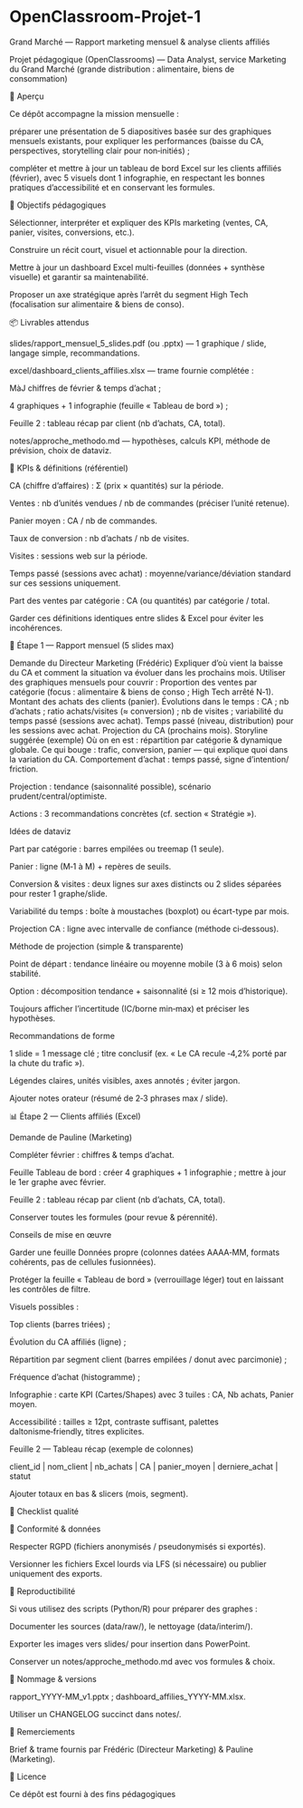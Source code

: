 # OpenClassroom-Projet-1
Grand Marché — Rapport marketing mensuel & analyse clients affiliés

Projet pédagogique (OpenClassrooms) — Data Analyst, service Marketing du Grand Marché (grande distribution : alimentaire, biens de consommation)

🧭 Aperçu

Ce dépôt accompagne la mission mensuelle :

préparer une présentation de 5 diapositives basée sur des graphiques mensuels existants, pour expliquer les performances (baisse du CA, perspectives, storytelling clair pour non‑initiés) ;

compléter et mettre à jour un tableau de bord Excel sur les clients affiliés (février), avec 5 visuels dont 1 infographie, en respectant les bonnes pratiques d’accessibilité et en conservant les formules.

🎯 Objectifs pédagogiques

Sélectionner, interpréter et expliquer des KPIs marketing (ventes, CA, panier, visites, conversions, etc.).

Construire un récit court, visuel et actionnable pour la direction.

Mettre à jour un dashboard Excel multi-feuilles (données + synthèse visuelle) et garantir sa maintenabilité.

Proposer un axe stratégique après l’arrêt du segment High Tech (focalisation sur alimentaire & biens de conso).

📦 Livrables attendus

slides/rapport_mensuel_5_slides.pdf (ou .pptx) — 1 graphique / slide, langage simple, recommandations.

excel/dashboard_clients_affilies.xlsx — trame fournie complétée :

MàJ chiffres de février & temps d’achat ;

4 graphiques + 1 infographie (feuille « Tableau de bord ») ;

Feuille 2 : tableau récap par client (nb d’achats, CA, total).

notes/approche_methodo.md — hypothèses, calculs KPI, méthode de prévision, choix de dataviz.

🔢 KPIs & définitions (référentiel)

CA (chiffre d’affaires) : Σ (prix × quantités) sur la période.

Ventes : nb d’unités vendues / nb de commandes (préciser l’unité retenue).

Panier moyen : CA / nb de commandes.

Taux de conversion : nb d’achats / nb de visites.

Visites : sessions web sur la période.

Temps passé (sessions avec achat) : moyenne/variance/déviation standard sur ces sessions uniquement.

Part des ventes par catégorie : CA (ou quantités) par catégorie / total.

Garder ces définitions identiques entre slides & Excel pour éviter les incohérences.

🧩 Étape 1 — Rapport mensuel (5 slides max)

Demande du Directeur Marketing (Frédéric)
Expliquer d’où vient la baisse du CA et comment la situation va évoluer dans les prochains mois.
Utiliser des graphiques mensuels pour couvrir :
Proportion des ventes par catégorie (focus : alimentaire & biens de conso ; High Tech arrêté N‑1).
Montant des achats des clients (panier).
Évolutions dans le temps : CA ; nb d’achats ; ratio achats/visites (≈ conversion) ; nb de visites ; variabilité du temps passé (sessions avec achat).
Temps passé (niveau, distribution) pour les sessions avec achat.
Projection du CA (prochains mois).
Storyline suggérée (exemple)
Où on en est : répartition par catégorie & dynamique globale.
Ce qui bouge : trafic, conversion, panier — qui explique quoi dans la variation du CA.
Comportement d’achat : temps passé, signe d’intention/ friction.

Projection : tendance (saisonnalité possible), scénario prudent/central/optimiste.

Actions : 3 recommandations concrètes (cf. section « Stratégie »).

Idées de dataviz

Part par catégorie : barres empilées ou treemap (1 seule).

Panier : ligne (M‑1 à M) + repères de seuils.

Conversion & visites : deux lignes sur axes distincts ou 2 slides séparées pour rester 1 graphe/slide.

Variabilité du temps : boîte à moustaches (boxplot) ou écart-type par mois.

Projection CA : ligne avec intervalle de confiance (méthode ci‑dessous).

Méthode de projection (simple & transparente)

Point de départ : tendance linéaire ou moyenne mobile (3 à 6 mois) selon stabilité.

Option : décomposition tendance + saisonnalité (si ≥ 12 mois d’historique).

Toujours afficher l’incertitude (IC/borne min‑max) et préciser les hypothèses.

Recommandations de forme

1 slide = 1 message clé ; titre conclusif (ex. « Le CA recule ‑4,2% porté par la chute du trafic »).

Légendes claires, unités visibles, axes annotés ; éviter jargon.

Ajouter notes orateur (résumé de 2‑3 phrases max / slide).

📊 Étape 2 — Clients affiliés (Excel)

Demande de Pauline (Marketing)

Compléter février : chiffres & temps d’achat.

Feuille Tableau de bord : créer 4 graphiques + 1 infographie ; mettre à jour le 1er graphe avec février.

Feuille 2 : tableau récap par client (nb d’achats, CA, total).

Conserver toutes les formules (pour revue & pérennité).

Conseils de mise en œuvre

Garder une feuille Données propre (colonnes datées AAAA‑MM, formats cohérents, pas de cellules fusionnées).

Protéger la feuille « Tableau de bord » (verrouillage léger) tout en laissant les contrôles de filtre.

Visuels possibles :

Top clients (barres triées) ;

Évolution du CA affiliés (ligne) ;

Répartition par segment client (barres empilées / donut avec parcimonie) ;

Fréquence d’achat (histogramme) ;

Infographie : carte KPI (Cartes/Shapes) avec 3 tuiles : CA, Nb achats, Panier moyen.

Accessibilité : tailles ≥ 12pt, contraste suffisant, palettes daltonisme‑friendly, titres explicites.

Feuille 2 — Tableau récap (exemple de colonnes)

client_id | nom_client | nb_achats | CA | panier_moyen | derniere_achat | statut

Ajouter totaux en bas & slicers (mois, segment).

🧪 Checklist qualité

🔐 Conformité & données

Respecter RGPD (fichiers anonymisés / pseudonymisés si exportés).

Versionner les fichiers Excel lourds via LFS (si nécessaire) ou publier uniquement des exports.

🔧 Reproductibilité 

Si vous utilisez des scripts (Python/R) pour préparer des graphes :

Documenter les sources (data/raw/), le nettoyage (data/interim/).

Exporter les images vers slides/ pour insertion dans PowerPoint.

Conserver un notes/approche_methodo.md avec vos formules & choix.

📝 Nommage & versions

rapport_YYYY-MM_v1.pptx ; dashboard_affilies_YYYY-MM.xlsx.

Utiliser un CHANGELOG succinct dans notes/.

📣 Remerciements

Brief & trame fournis par Frédéric (Directeur Marketing) & Pauline (Marketing).

📜 Licence

Ce dépôt est fourni à des fins pédagogiques
